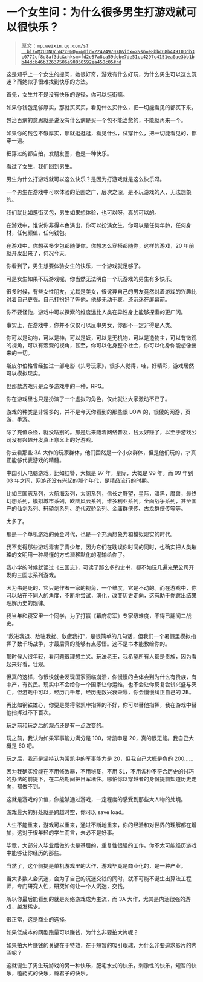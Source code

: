 # 一个女生问：为什么很多男生打游戏就可以很快乐？

> 原文：[`mp.weixin.qq.com/s?__biz=MzU3NDc5Nzc0NQ==&mid=2247497078&idx=2&sn=e8bbc68b449103db3c0772cf8d8af3dc&chksm=fd2e57a8ca59debe7de51cc4297c4151ea0ae3bb1bb44dcb46b32637506e90050592ea450c05#rd`](http://mp.weixin.qq.com/s?__biz=MzU3NDc5Nzc0NQ==&mid=2247497078&idx=2&sn=e8bbc68b449103db3c0772cf8d8af3dc&chksm=fd2e57a8ca59debe7de51cc4297c4151ea0ae3bb1bb44dcb46b32637506e90050592ea450c05#rd)

这是知乎上一个女生的提问，她很好奇，游戏有什么好玩，为什么男生可以这么沉迷？而她似乎很难找到快乐的方法。 

首先，女生并不是没有快乐的途径，你可以逛街嘛。 

如果你钱包足够厚实，那就买买买，看见什么买什么，把一切能看见的都买下来。

包治百病的意思就是说没有什么病是买一个包不能治愈的，不能就再来一个。 

如果你的钱包不够厚实，那就逛逛逛，看见什么，试穿什么，把一切能看见的，都穿一遍。

把穿过的都自拍，发朋友圈，也是一种快乐。 

看过了女生，我们回到男生。 

男生为什么打游戏就可以这么快乐？是因为打游戏就是这么快乐呀。

一个男生在游戏中可以体验的范围之广，层次之深，是不玩游戏的人，无法想象的。 

我们就比如逛街买包，男生如果想体验，也可以呀，真的可以的。 

在游戏中，谁说你非得本色演出，你可以扮演女生，你可以是任何年龄，任何身材，任何颜值，任何钱包。

在游戏中，你想买多少包都随便你，你想怎么穿搭都随你，这样的游戏，20 年前就开发出来了，何况今天。

你看到了，男生想要体验女生的快乐，一个游戏就足够了。 

可是女生如果不玩游戏呢，你当然无法明白一个玩游戏的男生有多快乐。 

很多时候，有些女性朋友，尤其是美女，很诧异自己的男友竟然对着游戏的兴趣比对着自己更强。自己打扮好了等他，他却无动于衷，还沉迷在屏幕前。

你不要怪他，游戏中可以探索的维度远比人类在异性身上能够探索的更广阔。 

事实上，在游戏中，你并不仅仅可以反串男女，你都不一定非得是人类。 

你可以是动物，可以是神，可以是妖，可以是无机物，可以是造物主，可以有微观的视角，可以有宏观的视角，甚至，你可以化身整个社会，你可以化身你能想像出来的一切。

斯皮尔伯格曾经拍过一部电影《头号玩家》，很多人觉得，哇，好精彩，游戏居然可以模拟现实。 

但那款游戏只是众多游戏中的一种，RPG。

你在游戏里也只是扮演了一个虚拟的角色，仅此就让大家激动不已了。

游戏的种类是非常多的，并不是今天你看到的那些很 LOW 的，很傻的网游，页游，手游。 

除了充值杀怪，就没啥别的。那是后来随着网络普及，钱太好赚了，以至于游戏公司没有兴趣开发真正意义上的好游戏。

你去看那些 3A 大作的玩家群体，他们固然是一个小众群体，但是他们玩的，才真正能够代表游戏的精髓。

中国引入电脑游戏，比如红警，大概是 97 年，星际，大概是 99 年。而 99 年到 03 年之间，网游还没有兴起的那个年代，是精品流行的时期。

比如三国志系列，大航海系列，太阁系列，信长之野望，星际，暗黑，魔兽，最终幻想系列，模拟城市系列，欧陆风云系列，维多利亚系列，全面战争系列，甚至国产的仙剑系列、轩辕剑系列、绝代双骄系列、金庸群侠传、古龙群侠传等等。

太多了。

那是一个单机游戏的黄金时代，也是一个充满想象力和模拟现实的时代。

我不觉得那些游戏毒害了青少年，因为它们在耽误你时间的同时，也确实把人类璀璨的文明用一种易懂的方式潜移默化的灌输给你了。

我小学的时候就读过《三国志》，可读了那么多的史书，都不如玩几遍光荣公司开发的三国志系列游戏。

因为书是死的，它只是作者一家的视角，一个维度，它是不动的。而在游戏中，你可以站在不同人的角度，不断地尝试，演化，改变历史走向，这有助于你跳出结果理解历史的规律。

我当年和寝室里一个同学，为了打赢《幕府将军》专家级难度，不得已翻阅二战史。

“敌进我退、敌驻我扰、敌疲我打”，是很简单的几句话，但我们一个暑假里模拟指挥了数千场战争，才最后真的能够有点感悟。这不是书本能教给你的。

那时候人很年轻，看问题很理想主义。玩法老王，我希望所有人都是贵族，因为看起来好看，壮观。

但真的这样，你很快就会发现国家面临崩溃，你慢慢的会体会到为什么有贵族，有中产，有贫民。现实中不会给你一个国家让你运维，也不会让你反复尝试兴盛与灭亡，但游戏中可以，经历几千年，经历无数兴衰荣辱，你会慢慢纠正自己的 2B。 

再比如钢铁雄心，你要是觉得常凯申指挥的不好，你可以替他指挥，我在游戏中替他指挥过不下百次。 

玩之前和玩之后的观点还是有一点改变的。 

玩之前，我认为如果军事能力满分是 100，常凯申是 20，真的很无能。我自己大概是 60 吧。

玩之后，我还是坚持认为常凯申的军事能力是 20，但我自己大概是负的 200......

因为我确实没能在不用修改器，不用秘笈，不用 SL，不用各种不符合历史的讨巧的办法的前提下，在二战期间把日军堵住。哪怕你以穿越者的身份提前知道历史走向，都做不到。 

这就是游戏的价值，你能够通过游戏，一定程度的感受到那些大人物的处境。 

游戏最大的好处就是跨越时空，你可以 save load。 

人生不能重来，游戏可以重来，通过不断地重来，你的经验和对世界的理解都在增加，这对于很年轻的学生而言，未必不是好事。

毕竟，大部分人毕业后做的也是基层的，重复性很强的工作。你不太可能经历游戏中能够让你经历的那些。 

当然了，这个前提是单机游戏里的大作，游戏毕竟是商业化的，是一种产业。

当大多数人会沉迷，会为了自己的沉迷交钱的同时，就不可能不诞生出算法工程师，专门研究人性，研究如何让一个人沉迷，交钱。

所以你最后能看到的就是网络游戏成为主流，而 3A 大作，尤其是内涵很强的游戏，越发稀少。

很正常，这是商业的选择。 

如果低成本的网剧跑量可以赚钱，为什么非要拍大片呢？

如果拍大片赚钱的关键在于特效，在于短暂的吸引眼球，为什么非要追求影片的内涵呢？

这就诞生了男生玩游戏的另一种快乐，肥宅水式的快乐，刺激性的快乐，短暂的快乐，嗑药式的快乐，瘾君子的快乐。